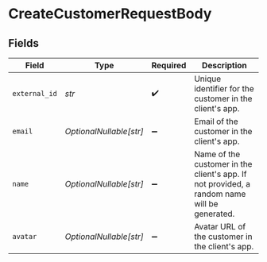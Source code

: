 # CreateCustomerRequestBody


## Fields

| Field                                                                                       | Type                                                                                        | Required                                                                                    | Description                                                                                 |
| ------------------------------------------------------------------------------------------- | ------------------------------------------------------------------------------------------- | ------------------------------------------------------------------------------------------- | ------------------------------------------------------------------------------------------- |
| `external_id`                                                                               | *str*                                                                                       | :heavy_check_mark:                                                                          | Unique identifier for the customer in the client's app.                                     |
| `email`                                                                                     | *OptionalNullable[str]*                                                                     | :heavy_minus_sign:                                                                          | Email of the customer in the client's app.                                                  |
| `name`                                                                                      | *OptionalNullable[str]*                                                                     | :heavy_minus_sign:                                                                          | Name of the customer in the client's app. If not provided, a random name will be generated. |
| `avatar`                                                                                    | *OptionalNullable[str]*                                                                     | :heavy_minus_sign:                                                                          | Avatar URL of the customer in the client's app.                                             |